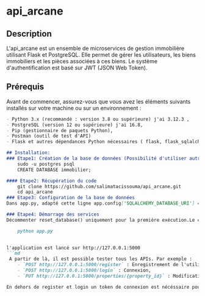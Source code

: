 # api_arcane
## Description
L'api_arcane est un ensemble de microservices de gestion immobilière utilisant Flask et PostgreSQL. Elle permet de gérer les utilisateurs, les biens immobiliers et les pièces associées à ces biens. Le système d'authentification est basé sur JWT (JSON Web Token).
## Prérequis
Avant de commencer, assurez-vous que vous avez les éléments suivants installés sur votre machine ou sur un environnement :
```md
- Python 3.x (recommandé : version 3.8 ou supérieure) j'ai 3.12.3 ,
- PostgreSQL (version 12 ou supérieure) j'ai 16.8,
- Pip (gestionnaire de paquets Python),
- Postman (outil de test d'API)
- Flask et autres dépendances Python nécessaires ( flask, flask_sqlalchemy, flask_jwt_extended).

## Installation:
### Etape1: Création de la base de données (Possibilité d'utiliser autre que postgres)
    sudo -u postgres psql
    CREATE DATABASE immobilier;

#### Etape2: Récupération du code
    git clone https://github.com/salimatacissouma/api_arcane.git
    cd api_arcane
### Etape3: Configuration de la base de données
Dans app.py, adapté cette ligne app.config['SQLALCHEMY_DATABASE_URI'] = 'postgresql://postgres:postgres@localhost/immobilier' à votre utilisateur si c'est pas postgres. Voici la structure app.config['SQLALCHEMY_DATABASE_URI'] = 'postgresql://user:password@localhost/immobilier'

### Etape4: Démarrage des services
Décommenter reset_database() uniquement pour la première exécution.Le commenter après avoir initialisé la base pour éviter une suppression accidentelle

    python app.py

    
l'application est lancé sur http://127.0.0.1:5000
```md
 A partir de là, il est possible tester tous les APIs. Par exemple :
    - `POST http://127.0.0.1:5000/register` : Enregistrement de l'utilisateur,
    - `POST http://127.0.0.1:5000/login` : Connexion,
    - `PUT http://127.0.0.1:5000/properties/{property_id}` : Modification d'un bien, etc

En dehors de register et login un token de connexion est nécéssaire pour les autres. Ne pas oublier de récupérer le token de connexion pour le mettre au nievau des autorisations. 
